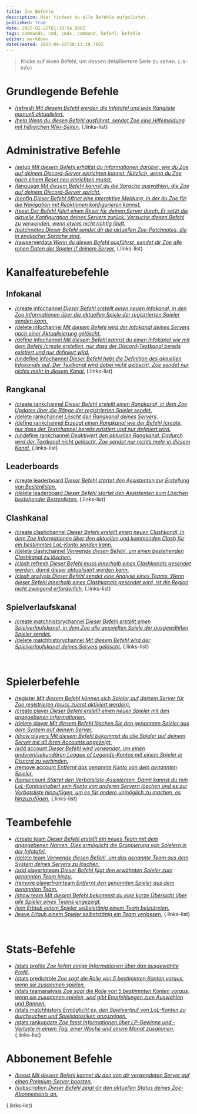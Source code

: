```yaml
---
title: Zoe Befehle
description: Hier findest du alle Befehle aufgelistet.
published: true
date: 2025-02-22T01:10:54.090Z
tags: commands, cmd, cmds, command, befehl, befehle
editor: markdown
dateCreated: 2023-08-12T20:13:29.760Z
---
```


> Klicke auf einen Befehl, um dessen detailliertere Seite zu sehen.
>{.is-info}

# Grundlegende Befehle
- [/refresh *Mit diesem Befehl werden die Infotafel und jede Rangliste manuell aktualisiert.*](/de/commands/basic/refresh/)
- [/help *Wenn du diesen Befehl ausführst, sendet Zoe eine Hilfemeldung mit hilfreichen Wiki-Seiten.*](/de/commands/basic/help/)
{.links-list}

# Administrative Befehle
- [/setup *Mit diesem Befehl erhältst du Informationen darüber, wie du Zoe auf deinem Discord-Server einrichten kannst. Nützlich, wenn du Zoe nach einem Reset neu einrichten musst.*](/de/commands/administrative/setup/) 
- [/language *Mit diesem Befehl kannst du die Sprache auswählen, die Zoe auf deinem Discord-Server spricht.*](/de/commands/administrative/language/)
- [/config *Dieser Befehl öffnet eine interaktive Meldung, in der du Zoe für die Navigation mit Reaktionen konfigurieren kannst.*](/de/commands/administrative/config/)
- [/reset *Der Befehl führt einen Reset für deinen Server durch. Er setzt die aktuelle Konfiguration deines Servers zurück. Versuche diesen Befehl zu verwenden, wenn etwas nicht richtig läuft.*](/de/commands/administrative/reset/)
- [/patchnotes *Dieser Befehl sendet dir die aktuellen Zoe-Patchnotes, die in englischer Sprache sind.*](/de/commands/administrative/patchnotes/)
- [/rawserverdata *Wenn du diesen Befehl ausführst, sendet dir Zoe alle rohen Daten der Spieler if deinem Server.*](/de/commands/administrative/rawserverdata)
{.links-list}

# Kanalfeaturebefehle
## Infokanal
- [/create infochannel *Dieser Befehl erstellt einen neuen Infokanal, in den Zoe Informationen über die aktuellen Spiele der registrierten Spieler senden kann.*](/de/commands/infochannel/create/)
- [/delete infochannel *Mit diesem Befehl wird der Infokanal deines Servers nach einer Aktualisierung gelöscht.*](/de/commands/infochannel/delete/)
- [/define infochannel *Mit diesem Befehl kannst du einen Infokanal wie mit dem Befehl /create erstellen, nur dass der Discord-Textkanal bereits existiert und nur definiert wird.*](/de/commands/infochannel/define/)
- [/undefine infochannel *Dieser Befehl hebt die Definition des aktuellen Infokanals auf. Der Textkanal wird dabei nicht gelöscht, Zoe sendet nur nichts mehr in diesem Kanal.*](/de/commands/infochannel/undefine/)
{.links-list}

## Rangkanal
- [/create rankchannel *Dieser Befehl erstellt einen Rangkanal, in dem Zoe Updates über die Ränge der registrierten Spieler sendet.*](/de/commands/rankchannel/create/)
- [/delete rankchannel *Löscht den Rangkanal deines Servers.*](/de/commands/rankchannel/delete/)
- [/define rankchannel *Erzeugt einen Rangkanal wie der Befehl /create, nur dass der Textchannel bereits existiert und nur definiert wird.*](/de/commands/rankchannel/define/)
- [/undefine rankchannel *Deaktiviert den aktuellen Rangkanal. Dadurch wird der Textkanal nicht gelöscht, Zoe sendet nur nichts mehr in diesem Kanal.*](/de/commands/rankchannel/undefine/)
{.links-list}

## Leaderboards
- [/create leaderboard *Dieser Befehl startet den Assistenten zur Erstellung von Bestenlisten.*](/de/commands/leaderboard/create/)
- [/delete leaderboard *Dieser Befehl startet den Assistenten zum Löschen bestehender Bestenlisten.*](/de/commands/leaderboard/delete//)
{.links-list}

## Clashkanal
- [/create clashchannel *Dieser Befehl erstellt einen neuen Clashkanal, in dem Zoe Informationen über den aktuellen und kommenden Clash für ein bestimmtes LoL-Konto senden kann.*](/de/commands/clashchannel/create/)
- [/delete clashchannel *Verwende diesen Befehl, um einen bestehenden Clashkanal zu löschen.*](/de/commands/clashchannel/delete/)
- [/clash refresh *Dieser Befehl muss innerhalb eines Clashkanals gesendet werden, damit dieser aktualisiert werden kann.*](/de/commands/clashchannel/refresh/)
- [/clash analysis *Dieser Befehl sendet eine Analyse eines Teams. Wenn dieser Befehl innerhalb eines Clashkanals gesendet wird, ist die Region nicht zwingend erforderlich.*](/de/commands/clashchannel/analysis/)
{.links-list}

## Spielverlaufskanal
- [/create matchhistorychannel *Dieser Befehl erstellt einen Spielverlaufskanal, in dem Zoe alle gespielten Spiele der ausgewählten Spieler sendet.*](/de/commands/matchhistorychannel/create/)
- [/delete matchhistorychannel *Mit diesem Befehl wird der Spielverlaufskanal deines Servers gelöscht.*](/de/commands/matchhistorychannel/delete)
{.links-list}

<br>

# Spielerbefehle
- [/register *Mit diesem Befehl können sich Spieler auf deinem Server für Zoe registrieren (muss zuerst aktiviert werden).*](/de/commands/player/register/)
- [/create player *Dieser Befehl erstellt einen neuen Spieler mit den angegebenen Informationen.*](/de/commands/player/create/)
- [/delete player *Mit diesem Befehl löschen Sie den genannten Spieler aus dem System auf deinem Server.*](/de/commands/player/delete/)
- [/show players *Mit diesem Befehl bekommst du alle Spieler auf deinem Server mit all ihren Accounts angezeigt.*](/de/commands/player/show-players/)
- [/add account *Dieser Befehl wird verwendet, um einen anderen/sekundären League of Legends-Kontos mit einem Spieler in Discord zu verbinden.*](/de/commands/player/addaccount/)
- [/remove account *Entfernt das genannte Konto von dem genannten Spieler.*](/de/commands/player/removeaccount/)
- [/banaccount *Startet den Verbotsliste-Assistenten. Damit kannst du (ein LoL-Kontoinhaber) sein Konto von anderen Servern löschen und es zur Verbotsliste hinzufügen, um es für andere unmöglich zu machen, es hinzuzufügen.*](/de/commands/player/banaccount/)
{.links-list}

# Teambefehle
- [/create team *Dieser Befehl erstellt ein neues Team mit dem angegebenen Namen. Dies ermöglicht die Gruppierung von Spielern in der Infotafel.*](/de/commands/team/create)
- [/delete team *Verwende diesen Befehl, um das genannte Team aus dem System deines Servers zu löschen.*](/de/commands/team/delete)
- [/add playertoteam *Dieser Befehl fügt den erwähnten Spieler zum genannten Team hinzu.*](/de/commands/team/addplayer)
- [/remove playerfromteam *Entfernt den genannten Spieler aus dem genannten Team.*](/de/commands/team/removeplayer)
- [/show team *Mit diesem Befehl bekommst du eine kurze Übersicht über alle Spieler eines Teams angezeigt.*](/de/commands/team/show)
- [/join *Erlaub einem Spieler selbststänig einem Team beizutreten.*](/en/commands/team/join)
- [/leave *Erlaub einem Spieler selbststänig ein Team verlassen.*](/en/commands/team/leave)
{.links-list}

<br>

# Stats-Befehle
- [/stats profile *Zoe liefert einige Informationen über das ausgewählte Profil.*](/de/commands/stats/profile/)
- [/stats predictrole *Zoe sagt die Rolle von 5 bestimmten Konten voraus, wenn sie zusammen spielen.*](/de/commands/stats/predictrole/)
- [/stats teamanalysis *Zoe sagt die Rolle von 5 bestimmten Konten voraus, wenn sie zusammen spielen, und gibt Empfehlungen zum Auswählen und Bannen.*](/de/commands/stats/teamanalysis/)
- [/stats matchhistory *Ermöglicht es, den Spielverlauf von LoL-Konten zu durchsuchen und Spielstatistiken anzuzeigen.*](/de/commands/stats/matchhistory)
- [/stats rankupdate *Zoe fasst Informationen über LP-Gewinne und -Verluste in einem Tag, einer Woche und einem Monat zusammen.*](/de/commands/stats/rankupdate)
{.links-list}

# Abbonement Befehle
- [/boost *Mit diesem Befehl kannst du den von dir verwendeten Server auf einen Premium-Server boosten.*](/de/commands/subscription/boost)
- [/subscription *Dieser Befehl zeigt dir den aktuellen Status deines Zoe-Abonnements an.*](/de/commands/subscription/subscription)

{.links-list}